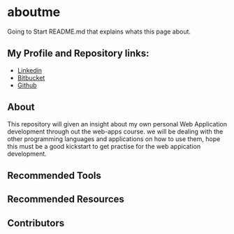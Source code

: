 # aboutme
Going to Start README.md that explains whats this page about.

## My Profile and Repository links:

- [Linkedin](https://www.linkedin.com/in/rohith-bharadwaj-39b21a7a/)
- [Bitbucket](https://bitbucket.org/Rohithbharadwaj/)
- [Github](https://github.com/rohithbhardwaj/)

## About
This repository will given an insight about my own personal Web Application development through out the web-apps course. we will be dealing with the other programming languages and applications on how to use them, hope this must be a good kickstart to get practise for the web appication development.

## Recommended Tools


## Recommended Resources


## Contributors
